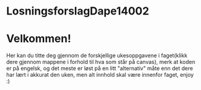 # LosningsforslagDape14002

# Velkommen! 

Her kan du titte deg gjennom de forskjellige ukesoppgavene i faget(klikk dere gjennom mappene i forhold til hva som står på canvas), merk at koden er på engelsk, og det meste er løst på en litt "alternativ" måte enn det dere har lært i akkurat den uken, men alt innhold skal være innenfor faget, enjoy :)
